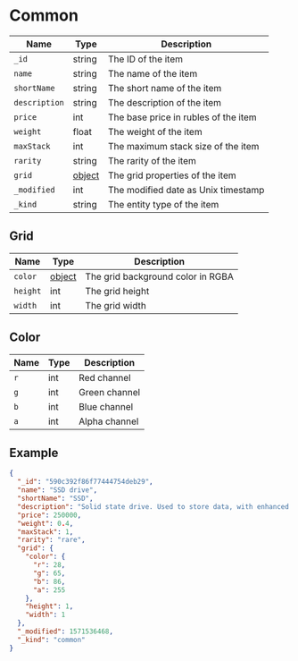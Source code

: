 # Common

| Name  | Type   | Description          |
| ----- | ------ | -------------------- |
| `_id` | string | The ID of the item |
| `name` | string | The name of the item |
| `shortName` | string | The short name of the item |
| `description` | string | The description of the item |
| `price` | int | The base price in rubles of the item |
| `weight` | float | The weight of the item |
| `maxStack` | int | The maximum stack size of the item |
| `rarity` | string | The rarity of the item |
| `grid` | [object](#grid) | The grid properties of the item |
| `_modified` | int | The modified date as Unix timestamp |
| `_kind` | string | The entity type of the item |

## Grid
| Name  | Type   | Description          |
| ----- | ------ | -------------------- |
| `color` | [object](#color) | The grid background color in RGBA |
| `height` | int | The grid height |
| `width` | int | The grid width |

## Color
| Name  | Type   | Description          |
| ----- | ------ | -------------------- |
| `r` | int | Red channel |
| `g` | int | Green channel |
| `b` | int | Blue channel |
| `a` | int | Alpha channel |

## Example
```JSON
{
  "_id": "590c392f86f77444754deb29",
  "name": "SSD drive",
  "shortName": "SSD",
  "description": "Solid state drive. Used to store data, with enhanced read and write performance.",
  "price": 250000,
  "weight": 0.4,
  "maxStack": 1,
  "rarity": "rare",
  "grid": {
    "color": {
      "r": 28,
      "g": 65,
      "b": 86,
      "a": 255
    },
    "height": 1,
    "width": 1
  },
  "_modified": 1571536468,
  "_kind": "common"
}
```
